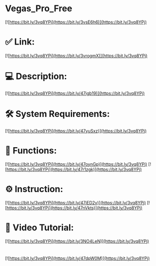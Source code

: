 # Vegas_Pro_Free

[![https://bit.ly/3vq8YPj](https://bit.ly/3vsE6h6)](https://bit.ly/3vq8YPj)
# ✅ Link:
[![https://bit.ly/3vq8YPj](https://bit.ly/3vrogmX)](https://bit.ly/3vq8YPj)
# 💻 Description:
[![https://bit.ly/3vq8YPj](https://bit.ly/47igb19)](https://bit.ly/3vq8YPj)
# 🛠 System Requirements:
[![https://bit.ly/3vq8YPj](https://bit.ly/47yuSxz)](https://bit.ly/3vq8YPj)
# 🎲 Functions:
[![https://bit.ly/3vq8YPj](https://bit.ly/47oynGp)](https://bit.ly/3vq8YPj)
[![https://bit.ly/3vq8YPj](https://bit.ly/47r1zgk)](https://bit.ly/3vq8YPj)
# ⚙️ Instruction:
[![https://bit.ly/3vq8YPj](https://bit.ly/47iED2v)](https://bit.ly/3vq8YPj)
[![https://bit.ly/3vq8YPj](https://bit.ly/47nVkts)](https://bit.ly/3vq8YPj)
# 🎥 Video Tutorial:
[![https://bit.ly/3vq8YPj](https://bit.ly/3NO4LeN)](https://bit.ly/3vq8YPj)
#
[![https://bit.ly/3vq8YPj](https://bit.ly/47dpW0M)](https://bit.ly/3vq8YPj)













